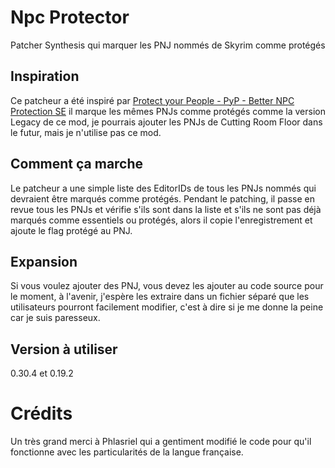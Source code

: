 # Npc Protector

Patcher Synthesis qui marquer les PNJ nommés de Skyrim comme protégés

## Inspiration

Ce patcheur a été inspiré par [Protect your People - PyP - Better NPC Protection SE](https://www.nexusmods.com/skyrimspecialedition/mods/10297) il marque les mêmes PNJs comme protégés comme la version Legacy de ce mod, je pourrais ajouter les PNJs de Cutting Room Floor dans le futur, mais je n'utilise pas ce mod.

## Comment ça marche

Le patcheur a une simple liste des EditorIDs de tous les PNJs nommés qui devraient être marqués comme protégés.
Pendant le patching, il passe en revue tous les PNJs et vérifie s'ils sont dans la liste et s'ils ne sont pas déjà marqués comme essentiels ou protégés, alors il copie l'enregistrement et ajoute le flag protégé au PNJ.

## Expansion

Si vous voulez ajouter des PNJ, vous devez les ajouter au code source pour le moment, à l'avenir, j'espère les extraire dans un fichier séparé que les utilisateurs pourront facilement modifier, c'est à dire si je me donne la peine car je suis paresseux.

## Version à utiliser
0.30.4 et 0.19.2

# Crédits
Un très grand merci à Phlasriel qui a gentiment modifié le code pour qu'il fonctionne avec les particularités de la langue française.
